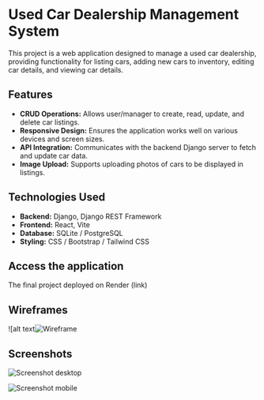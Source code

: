 # Used Car Dealership Management System

This project is a web application designed to manage a used car dealership, providing functionality for listing cars, adding new cars to inventory, editing car details, and viewing car details.

## Features

- **CRUD Operations:** Allows user/manager to create, read, update, and delete car listings.
- **Responsive Design:** Ensures the application works well on various devices and screen sizes.
- **API Integration:** Communicates with the backend Django server to fetch and update car data.
- **Image Upload:** Supports uploading photos of cars to be displayed in listings.

## Technologies Used

- **Backend:** Django, Django REST Framework
- **Frontend:** React, Vite
- **Database:** SQLite / PostgreSQL
- **Styling:** CSS / Bootstrap / Tailwind CSS

## Access the application
The final project deployed on Render (link)

## Wireframes
![alt text![Wireframe](https://github.com/rocknrome/Used-Car-Dealership-FE/assets/126816805/d0f36159-5c7b-4fda-9e4e-8710a3b6c0d4)

## Screenshots
![Screenshot desktop](https://github.com/rocknrome/Used-Car-Dealership-FE/assets/126816805/852eee93-c28e-4ee9-a306-deda2ee87788)

![Screenshot mobile](https://github.com/rocknrome/Used-Car-Dealership-FE/assets/126816805/42a71d4f-0f39-4cdc-b256-6b34b806f883)


